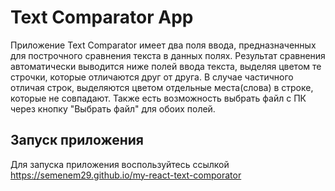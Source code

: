 # Text Comparator App

Приложение Text Comparator имеет два поля ввода, предназначенных для построчного сравнения текста в данных полях.
Результат сравнения автоматически выводится ниже полей ввода текста, выделяя цветом те строчки, которые отличаются друг от друга. 
В случае частичного отличая строк, выделяются цветом отдельные места(слова) в строке, которые не совпадают.
Также есть возможность выбрать файл с ПК через кнопку "Выбрать файл" для обоих полей.

## Запуск приложения

Для запуска приложения воспользуйтесь ссылкой https://semenem29.github.io/my-react-text-comporator
